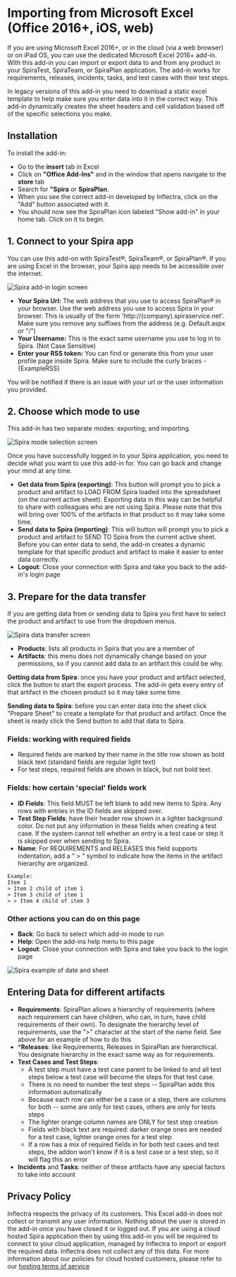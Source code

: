 #  Importing from Microsoft Excel (Office 2016+, iOS, web)

If you are using Microsoft Excel 2016+, or in the cloud (via a web browser) or on iPad OS, you can use the dedicated Microsoft Excel 2016+ add-in. With this add-in you can import or export data to and from any product in your SpiraTest, SpiraTeam, or SpiraPlan application. The add-in works for requirements, releases, incidents, tasks, and test cases with their test steps.

In legacy versions of this add-in you need to download a static excel template to help make sure you enter data into it in the correct way. This add-in dynamically creates the sheet headers and cell validation based off of the specific selections you make. 


## Installation

To install the add-in:

* Go to the **insert** tab in Excel
* Click on **"Office Add-Ins"** and in the window that opens navigate to the **store** tab
* Search for **"Spira** or **SpiraPlan**. 
* When you see the correct add-in developed by Inflectra, click on the "Add" button associated with it. 
* You should now see the SpiraPlan icon labeled "Show add-in" in your home tab. Click on it to begin.


## 1. Connect to your Spira app
You can use this add-on with SpiraTest®, SpiraTeam®, or SpiraPlan®. If you are using Excel in the browser, your Spira app needs to be accessible over the internet.

![Spira add-in login screen](img/excel365-log-in-screen.png)

* **Your Spira Url:** The web address that you use to access SpiraPlan® in your browser. Use the web address you use to access Spira in your browser. This is usually of the form 'http://(company).spiraservice.net'. Make sure you remove any suffixes from the address (e.g. Default.aspx or "/")
* **Your Username:** This is the exact same username you use to log in to Spira. (Not Case Sensitive)
* **Enter your RSS token:** You can find or generate this from your user profile page inside Spira. Make sure to include the curly braces - {ExampleRSS}

You will be notified if there is an issue with your url or the user information you provided. 


## 2. Choose which mode to use
This add-in has two separate modes: exporting; and importing.

![Spira mode selection screen](img/excel365-main-screen.png)

Once you have successfully logged in to your Spira application, you need to decide what you want to use this add-in for. You can go back and change your mind at any time.

* **Get data from Spira (exporting)**: This button will prompt you to pick a product and artifact to LOAD FROM Spira loaded into the spreadsheet (on the current active sheet). Exporting data in this way can be helpful to share with colleagues who are not using Spira. Please note that this will bring over 100% of the artifacts in that product so it may take some time.
* **Send data to Spira (importing)**: This will button will prompt you to pick a product and artifact to SEND TO Spira from the current active sheet. Before you can enter data to send, the add-in creates a dynamic template for that specific product and artifact to make it easier to enter data correctly.
* **Logout**: Close your connection with Spira and take you back to the add-in's login page


## 3. Prepare for the data transfer
If you are getting data from or sending data to Spira you first have to select the product and artifact to use from the dropdown menus.

![Spira data transfer screen](img/excel365-template-screen.png)

* **Products**:  lists all products in Spira that you are a member of
* **Artifacts**: this menu does not dynamically change based on your permissions, so if you cannot add data to an artifact this could be why.

**Getting data from Spira**: once you have your product and artifact selected, click the button to start the export process. The add-in gets every entry of that artifact in the chosen product so it may take some time.

**Sending data to Spira**: before you can enter data into the sheet click "Prepare Sheet" to create a template for that product and artifact. Once the sheet is ready click the Send button to add that data to Spira.


### Fields: working with required fields
* Required fields are marked by their name in the title row shown as bold black text (standard fields are regular light text)                  
* For test steps, required fields are shown in black, but not bold text.

### Fields: how certain 'special' fields work
* **ID Fields**: This field MUST be left blank to add new items to Spira. Any rows with entries in the ID fields are skipped over.
* **Test Step Fields**: have their header row shown in a lighter background color. Do not put any information in these fields when creating a test case. If the system cannot tell whether an entry is a test case or step it is skipped over when sending to Spira.
* **Name**: For REQUIREMENTS and RELEASES this field supports indentation, add a “ > “ symbol to indicate how the items in the artifact hierarchy are organized.
        
```
Example:
Item 1
> Item 2 child of item 1
> Item 3 child of item 1
> > Item 4 child of item 3
```
### Other actions you can do on this page
* **Back**: Go back to select which add-in mode to run
* **Help**: Open the add-ins help menu to this page
* **Logout**: Close your connection with Spira and take you back to the login page

![Spira example of date and sheet](img/excel365-add-in-store-3.jpg)


## Entering Data for different artifacts
* **Requirements**: SpiraPlan allows a hierarchy of requirements (where each requirement can have children, who can, in turn, have child requirements of their own). To designate the hierarchy level of requirements, use the "\>" character at the start of the name field. See above for an example of how to do this
* ***Releases**: like Requirements, Releases in SpiraPlan are hierarchical. You designate hierarchy in the exact same way as for requirements.
* **Test Cases and Test Steps**:
    * A test step must have a test case parent to be linked to and all test steps below a test case will become the steps for that test case.
    * There is no need to number the test steps -- SpiraPlan adds this information automatically
    * Because each row can either be a case or a step, there are columns for both -- some are only for test cases, others are only for tests steps
    * The lighter orange column names are ONLY for test step creation
    * Fields with black text are required: darker orange ones are needed for a test case, lighter orange ones for a test step
    * If a row has a mix of required fields in for both test cases and test steps, the addon won't know if it is a test case or a test step, so it will flag this an error
* **Incidents** and **Tasks**: neither of these artifacts have any special factors to take into account


## Privacy Policy
Inflectra respects the privacy of its customers. This Excel add-in does not collect or transmit any user information. Nothing about the user is stored in the add-in once you have closed it or logged out. If you are using a cloud hosted Spira application then by using this add-in you will be required to connect to your cloud application, managed by Inflectra to import or export the required data. Inflectra does not collect any of this data. For more information about our policies for cloud hosted customers, please refer to our [hosting terms of service](https://www.inflectra.com/Purchase/HostingTOS.htm)